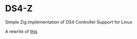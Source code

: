 # DS4-Z
Simple Zig implementation of DS4 Controller Support for Linux

A rewrite of [this](https://github.com/j0lama/DS4Lib)
